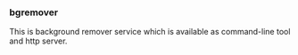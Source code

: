 ### bgremover

This is background remover service which is available as command-line tool and http server.




